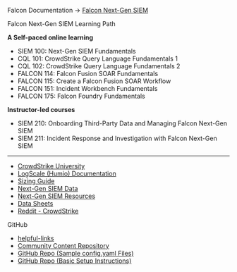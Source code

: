 Falcon Documentation → [Falcon Next-Gen SIEM](https://falcon.crowdstrike.com/documentation/category/f090d800/next-gen-siem)

Falcon Next-Gen SIEM Learning Path

**A Self-paced online learning**
- SIEM 100: Next-Gen SIEM Fundamentals
- CQL 101: CrowdStrike Query Language Fundamentals 1
- CQL 102: CrowdStrike Query Language Fundamentals 2
- FALCON 114: Falcon Fusion SOAR Fundamentals
- FALCON 115: Create a Falcon Fusion SOAR Workflow
- FALCON 151: Incident Workbench Fundamentals
- FALCON 175: Falcon Foundry Fundamentals

**Instructor-led courses**
- SIEM 210: Onboarding Third-Party Data and Managing Falcon Next-Gen SIEM
- SIEM 211: Incident Response and Investigation with Falcon Next-Gen SIEM

---

- [CrowdStrike University](https://university.crowdstrike.com/learn)
- [LogScale (Humio) Documentation](https://library.humio.com/falcon-logscale-collector/log-collector.html)
- [Sizing Guide](https://library.humio.com/falcon-logscale-collector/log-collector-install-sizing.html)
- [Next-Gen SIEM Data](https://developer.crowdstrike.com/docs/ng-siem/)
- [Next-Gen SIEM Resources](https://www.crowdstrike.com/tech-hub/ng-siem/?cspage=0&lang=English)
- [Data Sheets](https://www.crowdstrike.com/en-us/resources/data-sheets/?lang=1)
- [Reddit - CrowdStrike](https://www.reddit.com/r/crowdstrike/)

GitHub
- [helpful-links](https://github.com/CrowdStrike/helpful-links)
- [Community Content Repository](https://github.com/CrowdStrike/logscale-community-content)
- [GitHub Repo (Sample config.yaml Files)](https://github.com/CrowdStrike/logscale-community-content/tree/main/Config-Samples/Log-Shippers/Falcon-LogScale-Collector)
- [GitHub Repo (Basic Setup Instructions)](https://github.com/CrowdStrike/logscale-community-content/wiki/FLC-Basic-Setup-and-Configuration)
